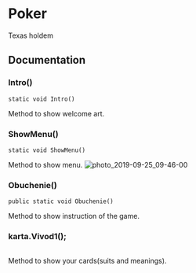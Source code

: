 # Poker
Texas holdem

## Documentation
 
### Intro()
```
static void Intro()
```
Method to show welcome art.
### ShowMenu()
```
static void ShowMenu()
```
Method to show menu.
![photo_2019-09-25_09-46-00](https://user-images.githubusercontent.com/45006912/65575879-8102ec00-df79-11e9-9c26-9da9ee9f3753.jpg)

### Obuchenie()
```
public static void Obuchenie()
```
Method to show instruction of the game.
### karta.Vivod1();
```

```
Method to show your cards(suits and meanings).
